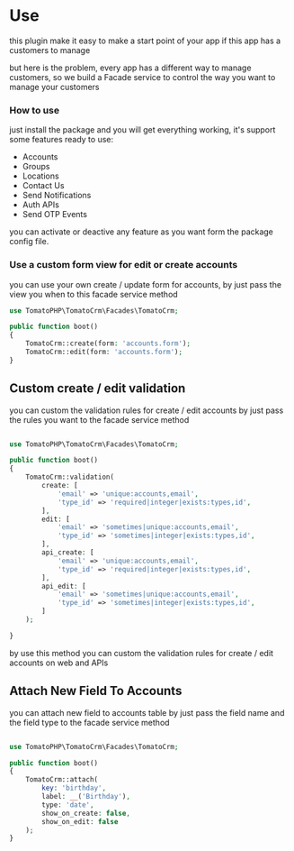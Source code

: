 # Use

this plugin make it easy to make a start point of your app if this app has a customers to manage

but here is the problem, every app has a different way to manage customers, so we build a Facade service to control the way you want to manage your customers

### How to use

just install the package and you will get everything working, it's support some features ready to use:

- Accounts
- Groups
- Locations
- Contact Us
- Send Notifications
- Auth APIs
- Send OTP Events

you can activate or deactive any feature as you want form the package config file.

### Use a custom form view for edit or create accounts

you can use your own create / update form for accounts, by just pass the view you when to this facade service method

```php
use TomatoPHP\TomatoCrm\Facades\TomatoCrm;

public function boot()
{
    TomatoCrm::create(form: 'accounts.form');
    TomatoCrm::edit(form: 'accounts.form');
}
```

## Custom create / edit validation

you can custom the validation rules for create / edit accounts by just pass the rules you want to the facade service method

```php

use TomatoPHP\TomatoCrm\Facades\TomatoCrm;

public function boot()
{
    TomatoCrm::validation(
        create: [
            'email' => 'unique:accounts,email',
            'type_id' => 'required|integer|exists:types,id',
        ],
        edit: [
            'email' => 'sometimes|unique:accounts,email',
            'type_id' => 'sometimes|integer|exists:types,id',
        ],
        api_create: [
            'email' => 'unique:accounts,email',
            'type_id' => 'required|integer|exists:types,id',
        ],
        api_edit: [
            'email' => 'sometimes|unique:accounts,email',
            'type_id' => 'sometimes|integer|exists:types,id',
        ]
    );

}
```

by use this method you can custom the validation rules for create / edit accounts on web and APIs


## Attach New Field To Accounts

you can attach new field to accounts table by just pass the field name and the field type to the facade service method

```php

use TomatoPHP\TomatoCrm\Facades\TomatoCrm;

public function boot()
{
    TomatoCrm::attach(
        key: 'birthday',
        label: __('Birthday'),
        type: 'date',
        show_on_create: false,
        show_on_edit: false
    );
}
```